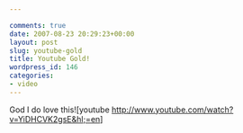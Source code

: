 ```yaml
---

comments: true
date: 2007-08-23 20:29:23+00:00
layout: post
slug: youtube-gold
title: Youtube Gold!
wordpress_id: 146
categories:
- video
---
```


God I do love this![youtube http://www.youtube.com/watch?v=YiDHCVK2gsE&hl;=en]
